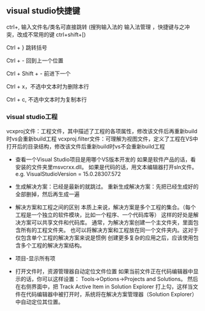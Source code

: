 ## visual studio快捷键

ctrl+, 输入文件名/类名可直接跳转 (搜狗输入法的 输入法管理 ，快捷键与之冲突，改成不常用的键 ctrl+shift+[)

Ctrl + } 跳转括号

Ctrl + - 回到上一个位置

Ctrl + Shift + - 前进下一个

Ctrl + x，不选中文本时为删除本行

Ctrl + c, 不选中文本时为复制本行


### visual studio工程
vcxproj文件：工程文件，其中描述了工程的各项属性，修改该文件后再重新build时vs会重新build工程
vcxproj.filter文件：可理解为视图文件，定义了工程在VS中打开后的目录结构，修改该文件后重新build时vs不会重新build工程

* 查看一个Visual Studio项目是用哪个VS版本开发的
    如果是软件产品的话，看安装的文件夹里msvcrxx.dll。
    如果是代码的话，用文本编辑器打开sln文件。
        e.g. VisualStudioVersion = 15.0.28307.572

* 生成解决方案：已经是最新的就跳过。
  重新生成解决方案：先把已经生成好的全部删掉，然后再生成一遍

* 解决方案和工程之间的区别
    本质上来说，解决方案是多个工程的集合。（每个工程是一个独立的软件模块，比如一个程序、一个代码库等）
        这样的好处是解决方案可以共享文件和代码库。
        通常，为解决方案创建一个主文件夹，里面包含所有的工程文件夹。
        也可以将解决方案和工程放在同一个文件夹内。这对于仅包含单个工程的解决方案来说是惯例
        创建更多复杂的应用之后，应该使用包含多个工程的解决方案结构。

* 项目-显示所有项

* 打开文件时，资源管理器自动定位文件位置
    如果当前文件正在代码编辑器中显示的话，你可以这样设置：
    Tools->Options->Projects and Solutions。
    然后在右侧界面中，把 Track Active Item in Solution Explorer 打上勾，这样当文件在代码编辑器中被打开时，系统将在解决方案管理器（Solution Explorer）中自动定位其位置。


